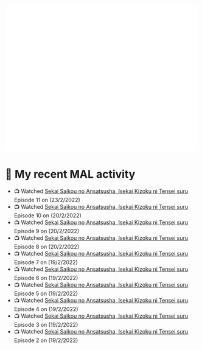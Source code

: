 ![Metrics](https://github.com/noxan-dev/noxan-dev/blob/main/github-metrics.svg)

# 🌸 My recent MAL activity

<!-- MAL_ACTIVITY:start -->

- 📺 Watched [Sekai Saikou no Ansatsusha, Isekai Kizoku ni Tensei suru](https://myanimelist.net/anime/47790) Episode 11 on (23/2/2022)
- 📺 Watched [Sekai Saikou no Ansatsusha, Isekai Kizoku ni Tensei suru](https://myanimelist.net/anime/47790) Episode 10 on (20/2/2022)
- 📺 Watched [Sekai Saikou no Ansatsusha, Isekai Kizoku ni Tensei suru](https://myanimelist.net/anime/47790) Episode 9 on (20/2/2022)
- 📺 Watched [Sekai Saikou no Ansatsusha, Isekai Kizoku ni Tensei suru](https://myanimelist.net/anime/47790) Episode 8 on (20/2/2022)
- 📺 Watched [Sekai Saikou no Ansatsusha, Isekai Kizoku ni Tensei suru](https://myanimelist.net/anime/47790) Episode 7 on (19/2/2022)
- 📺 Watched [Sekai Saikou no Ansatsusha, Isekai Kizoku ni Tensei suru](https://myanimelist.net/anime/47790) Episode 6 on (19/2/2022)
- 📺 Watched [Sekai Saikou no Ansatsusha, Isekai Kizoku ni Tensei suru](https://myanimelist.net/anime/47790) Episode 5 on (19/2/2022)
- 📺 Watched [Sekai Saikou no Ansatsusha, Isekai Kizoku ni Tensei suru](https://myanimelist.net/anime/47790) Episode 4 on (19/2/2022)
- 📺 Watched [Sekai Saikou no Ansatsusha, Isekai Kizoku ni Tensei suru](https://myanimelist.net/anime/47790) Episode 3 on (19/2/2022)
- 📺 Watched [Sekai Saikou no Ansatsusha, Isekai Kizoku ni Tensei suru](https://myanimelist.net/anime/47790) Episode 2 on (19/2/2022)

<!-- MAL_ACTIVITY:end -->
